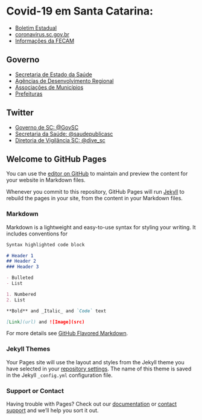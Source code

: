 # Covid-19 em Santa Catarina:
* [Boletim Estadual](http://www.coronavirus.sc.gov.br/boletins/)
* [coronavirus.sc.gov.br](https://www.coronavirus.sc.gov.br/)
* [Informações da FECAM](https://www.fecam.org.br/noticias/index/ver/codMapaItem/74947/codNoticia/606128)
## Governo
* [Secretaria de Estado da Saúde](https://www.saude.sc.gov.br/)
* [Agências de Desenvolvimento Regional](https://guia.fecam.org.br/filtro?categorias%5BAg%C3%AAncias+de+Desenvolvimento+Regional%5D=22)
* [Associações de Municípios](https://guia.fecam.org.br/filtro?categorias%5BAssocia%C3%A7%C3%B5es+de+Munic%C3%ADpios+-+SC%5D=1)
* [Prefeituras](https://guia.fecam.org.br/filtro?categorias%5BPrefeituras+Municipais%5D=2)
## Twitter
* [Governo de SC: @GovSC](https://twitter.com/GovSC)
* [Secretaria da Saúde: @saudepublicasc](https://twitter.com/saudepublicasc)
* [Diretoria de Vigilância SC: @dive_sc](https://twitter.com/dive_sc)

## Welcome to GitHub Pages

You can use the [editor on GitHub](https://github.com/marcelocesa/Covid-19-SC/edit/gh-pages/index.md) to maintain and preview the content for your website in Markdown files.

Whenever you commit to this repository, GitHub Pages will run [Jekyll](https://jekyllrb.com/) to rebuild the pages in your site, from the content in your Markdown files.

### Markdown

Markdown is a lightweight and easy-to-use syntax for styling your writing. It includes conventions for

```markdown
Syntax highlighted code block

# Header 1
## Header 2
### Header 3

- Bulleted
- List

1. Numbered
2. List

**Bold** and _Italic_ and `Code` text

[Link](url) and ![Image](src)
```

For more details see [GitHub Flavored Markdown](https://guides.github.com/features/mastering-markdown/).

### Jekyll Themes

Your Pages site will use the layout and styles from the Jekyll theme you have selected in your [repository settings](https://github.com/marcelocesa/Covid-19-SC/settings). The name of this theme is saved in the Jekyll `_config.yml` configuration file.

### Support or Contact

Having trouble with Pages? Check out our [documentation](https://docs.github.com/categories/github-pages-basics/) or [contact support](https://github.com/contact) and we’ll help you sort it out.
